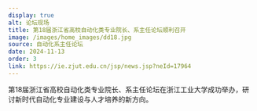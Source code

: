 ```yaml
---
display: true
alt: 论坛现场
title: 第18届浙江省高校自动化类专业院长、系主任论坛顺利召开
image: /images/home_images/dd18.jpg
source: 自动化系主任论坛
date: 2024-11-13
order: 3
link: https://ie.zjut.edu.cn/jsp/news.jsp?neId=17964
---
```


第18届浙江省高校自动化类专业院长、系主任论坛在浙江工业大学成功举办，研讨新时代自动化专业建设与人才培养的新方向。 

